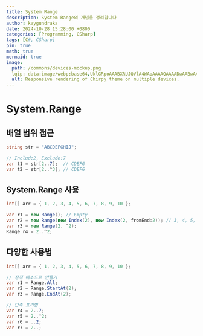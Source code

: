 ```yaml
---
title: System Range
description: System Range의 개념을 정리합니다
author: kaygundraka
date: 2024-10-28 15:28:00 +0800
categories: [Programming, CSharp]
tags: [C#, CSharp]
pin: true
math: true
mermaid: true
image:
  path: /commons/devices-mockup.png
  lqip: data:image/webp;base64,UklGRpoAAABXRUJQVlA4WAoAAAAQAAAADwAABwAAQUxQSDIAAAARL0AmbZurmr57yyIiqE8oiG0bejIYEQTgqiDA9vqnsUSI6H+oAERp2HZ65qP/VIAWAFZQOCBCAAAA8AEAnQEqEAAIAAVAfCWkAALp8sF8rgRgAP7o9FDvMCkMde9PK7euH5M1m6VWoDXf2FkP3BqV0ZYbO6NA/VFIAAAA
  alt: Responsive rendering of Chirpy theme on multiple devices.
---
```


# System.Range

## 배열 범위 접근

```csharp
string str = "ABCDEFGHIJ";

// Includ:2, Exclude:7
var t1 = str[2..7];  // CDEFG
var t2 = str[2..^3]; // CDEFG
```

## System.Range 사용

```csharp
int[] arr = { 1, 2, 3, 4, 5, 6, 7, 8, 9, 10 };

var r1 = new Range(); // Empty
var r2 = new Range(new Index(2), new Index(2, fromEnd:2)); // 3, 4, 5, 6, 7, 8
var r3 = new Range(2, ^2);
Range r4 = 2..^2;
```

## 다양한 사용법
```csharp
int[] arr = { 1, 2, 3, 4, 5, 6, 7, 8, 9, 10 };

// 정적 메소드로 만들기
var r1 = Range.All;
var r2 = Range.StartAt(2);
var r3 = Range.EndAt(2);

// 단축 표기법
var r4 = 2..7;
var r5 = 2..^2;
var r6 = ..2;
var r7 = 2..;
```